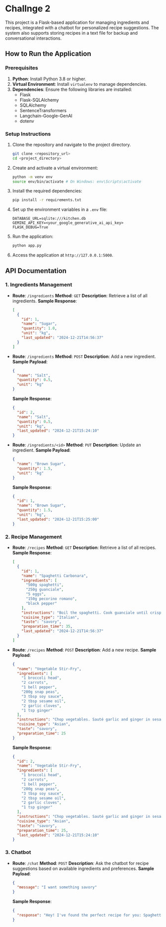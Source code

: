 # Challnge 2

This project is a Flask-based application for managing ingredients and recipes, integrated with a chatbot for personalized recipe suggestions. The system also supports storing recipes in a text file for backup and conversational interactions.

## How to Run the Application

### Prerequisites
1. **Python**: Install Python 3.8 or higher.
2. **Virtual Environment**: Install `virtualenv` to manage dependencies.
3. **Dependencies**: Ensure the following libraries are installed:
   - Flask
   - Flask-SQLAlchemy
   - SQLAlchemy
   - SentenceTransformers
   - Langchain-Google-GenAI
   - dotenv

### Setup Instructions
1. Clone the repository and navigate to the project directory.
   ```bash
   git clone <repository_url>
   cd <project_directory>
   ```
2. Create and activate a virtual environment:
   ```bash
   python -m venv env
   source env/bin/activate # On Windows: env\Scripts\activate
   ```
3. Install the required dependencies:
   ```bash
   pip install -r requirements.txt
   ```
4. Set up the environment variables in a `.env` file:
   ```
   DATABASE_URL=sqlite:///kitchen.db
   GEMINI_API_KEY=<your_google_generative_ai_api_key>
   FLASK_DEBUG=True
   ```
5. Run the application:
   ```bash
   python app.py
   ```
6. Access the application at `http://127.0.0.1:5000`.

## API Documentation

### 1. Ingredients Management

- **Route**: `/ingredients`
  **Method**: `GET`
  **Description**: Retrieve a list of all ingredients.
  **Sample Response**:
  ```json
  [
    {
      "id": 1,
      "name": "Sugar",
      "quantity": 1.0,
      "unit": "kg",
      "last_updated": "2024-12-21T14:56:37"
    }
  ]
  ```

- **Route**: `/ingredients`
  **Method**: `POST`
  **Description**: Add a new ingredient.
  **Sample Payload**:
  ```json
  {
    "name": "Salt",
    "quantity": 0.5,
    "unit": "kg"
  }
  ```
  **Sample Response**:
  ```json
  {
    "id": 2,
    "name": "Salt",
    "quantity": 0.5,
    "unit": "kg",
    "last_updated": "2024-12-21T15:24:10"
  }
  ```

- **Route**: `/ingredients/<id>`
  **Method**: `PUT`
  **Description**: Update an ingredient.
  **Sample Payload**:
  ```json
  {
    "name": "Brown Sugar",
    "quantity": 1.5,
    "unit": "kg"
  }
  ```
  **Sample Response**:
  ```json
  {
    "id": 1,
    "name": "Brown Sugar",
    "quantity": 1.5,
    "unit": "kg",
    "last_updated": "2024-12-21T15:25:00"
  }
  ```

### 2. Recipe Management

- **Route**: `/recipes`
  **Method**: `GET`
  **Description**: Retrieve a list of all recipes.
  **Sample Response**:
  ```json
  [
    {
      "id": 1,
      "name": "Spaghetti Carbonara",
      "ingredients": [
        "500g spaghetti",
        "250g guanciale",
        "5 eggs",
        "150g pecorino romano",
        "black pepper"
      ],
      "instructions": "Boil the spaghetti. Cook guanciale until crispy. Whisk eggs and pecorino together. Combine all ingredients with pasta off heat.",
      "cuisine_type": "Italian",
      "taste": "savory",
      "preparation_time": 35,
      "last_updated": "2024-12-21T14:56:37"
    }
  ]
  ```

- **Route**: `/recipes`
  **Method**: `POST`
  **Description**: Add a new recipe.
  **Sample Payload**:
  ```json
  {
    "name": "Vegetable Stir-Fry",
    "ingredients": [
      "1 broccoli head",
      "2 carrots",
      "1 bell pepper",
      "200g snap peas",
      "3 tbsp soy sauce",
      "2 tbsp sesame oil",
      "2 garlic cloves",
      "1 tsp ginger"
    ],
    "instructions": "Chop vegetables. Sauté garlic and ginger in sesame oil, add vegetables, and stir in soy sauce.",
    "cuisine_type": "Asian",
    "taste": "savory",
    "preparation_time": 25
  }
  ```
  **Sample Response**:
  ```json
  {
    "id": 2,
    "name": "Vegetable Stir-Fry",
    "ingredients": [
      "1 broccoli head",
      "2 carrots",
      "1 bell pepper",
      "200g snap peas",
      "3 tbsp soy sauce",
      "2 tbsp sesame oil",
      "2 garlic cloves",
      "1 tsp ginger"
    ],
    "instructions": "Chop vegetables. Sauté garlic and ginger in sesame oil, add vegetables, and stir in soy sauce.",
    "cuisine_type": "Asian",
    "taste": "savory",
    "preparation_time": 25,
    "last_updated": "2024-12-21T15:24:10"
  }
  ```

### 3. Chatbot

- **Route**: `/chat`
  **Method**: `POST`
  **Description**: Ask the chatbot for recipe suggestions based on available ingredients and preferences.
  **Sample Payload**:
  ```json
  {
    "message": "I want something savory"
  }
  ```
  **Sample Response**:
  ```json
  {
    "response": "Hey! I've found the perfect recipe for you: Spaghetti Carbonara! You will need: 500g spaghetti, 250g guanciale, 5 eggs, 150g pecorino romano, black pepper. Preparation Time: 35 minutes. Cuisine Type: Italian. Taste Profile: savory. Here's how to make it: Boil the spaghetti. Cook guanciale until crispy. Whisk eggs and pecorino together. Combine all ingredients with pasta off heat. Pro Tip: Use freshly ground black pepper for the best flavor! Would you like to try this recipe? I can also show you other options like Chicken Alfredo Pasta or Vegetable Stir-Fry!"
  }
  ```
